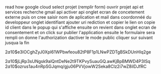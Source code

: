 read how
google cloud
select projet (remplir form) 
ouvrir projet
api et services
recherche gmail api
activer api 
onglet ecran de concetement
externe puis on cree
saisir nom de aplication et mail dans coordonnéé du developpeur
onglet identifiant
ajouter uri rediction et copier le lien
on copie id client dans le popup qui s'affiche
ensuite on revient dans onglet ecran de consentement et on click sur publier l'application
ensuite le formulaire sera rempli
on donne l'authorization dactiver le mode public 
cliquer sur suivant jusqua la fin

$2a$10$e3IOCghZyJ0Xpl61WPbwfeou82tP8F1p1LNwPZDTgBSkDUnHIq2ge

$2a$10$jLjRp3sUNgsk9alQntDeNe2t9TKPvySuauGQ.awKjBpBMWD4P3ISq
$2a$10$ozrus1au4nRpSGJqmq/gju06PVVjowW2Seka8Clz2i7wZ8ilDJfRC
